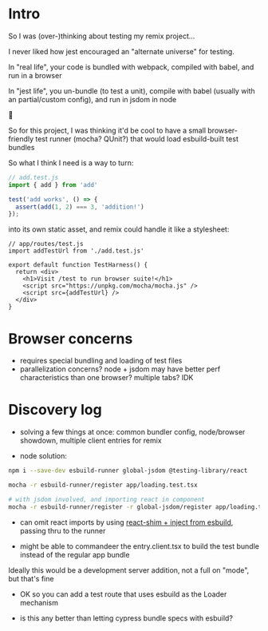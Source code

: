 # Intro

So I was (over-)thinking about testing my remix project...

I never liked how jest encouraged an "alternate universe" for testing.

In "real life", your code is bundled with webpack, compiled with babel, and run in a browser

In "jest life", you un-bundle (to test a unit), compile with babel (usually with an partial/custom config), and run in jsdom in node

:exploding_head:

So for this project, I was thinking it'd be cool to have a small browser-friendly test runner (mocha? QUnit?) that would load esbuild-built test bundles

So what I think I need is a way to turn:

```jsx
// add.test.js
import { add } from 'add'

test('add works', () => {
  assert(add(1, 2) === 3, 'addition!')
});
```

into its own static asset, and remix could handle it like a stylesheet:

```
// app/routes/test.js
import addTestUrl from './add.test.js'

export default function TestHarness() {
  return <div>
    <h1>Visit /test to run browser suite!</h1>
    <script src="https://unpkg.com/mocha/mocha.js" />
    <script src={addTestUrl} />
  </div>
}
```

# Browser concerns
* requires special bundling and loading of test files
* parallelization concerns? node + jsdom may have better perf characteristics than one browser? multiple tabs? IDK

# Discovery log

* solving a few things at once: common bundler config, node/browser showdown, multiple client entries for remix

* node solution:

```sh
npm i --save-dev esbuild-runner global-jsdom @testing-library/react

mocha -r esbuild-runner/register app/loading.test.tsx

# with jsdom involved, and importing react in component
mocha -r esbuild-runner/register -r global-jsdom/register app/loading.test.tsx
```

* can omit react imports by using [react-shim + inject from esbuild](https://esbuild.github.io/content-types/#auto-import-for-jsx), passing thru to the runner

* might be able to commandeer the entry.client.tsx to build the test bundle instead of the regular app bundle

Ideally this would be a development server addition, not a full on "mode", but that's fine

* OK so you can add a test route that uses esbuild as the Loader mechanism

* is this any better than letting cypress bundle specs with esbuild?
